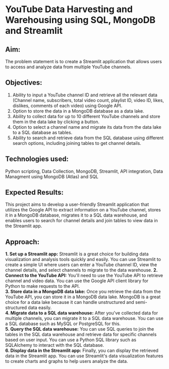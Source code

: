 # YouTube Data Harvesting and Warehousing using SQL, MongoDB and Streamlit
## Aim: 
The problem statement is to create a Streamlit application that allows users to access and analyze data from multiple YouTube channels.
## Objectives:
1. Ability to input a YouTube channel ID and retrieve all the relevant data (Channel name, subscribers, total video count, playlist ID, video ID, likes, dislikes, comments of each video) using Google API.
2. Option to store the data in a MongoDB database as a data lake.
3. Ability to collect data for up to 10 different YouTube channels and store them in the data lake by clicking a button.
4. Option to select a channel name and migrate its data from the data lake to a SQL database as tables.
5. Ability to search and retrieve data from the SQL database using different search options, including joining tables to get channel details.
## Technologies used:
Python scripting, Data Collection, MongoDB, Streamlit, API integration, Data Managment using MongoDB (Atlas) and SQL
## Expected Results: 
This project aims to develop a user-friendly Streamlit application that utilizes the Google API to extract information on a YouTube channel, stores it in a MongoDB database, migrates it to a SQL data warehouse, and enables users to search for channel details and join tables to view data in the Streamlit app.
## Approach:
**1. Set up a Streamlit app:**
Streamlit is a great choice for building data visualization and analysis tools quickly and easily. You can use Streamlit to create a simple UI where users can enter a YouTube channel ID, view the channel details, and select channels to migrate to the data warehouse.
**2. Connect to the YouTube API:** You'll need to use the YouTube API to retrieve channel and video data. You can use the Google API client library for Python to make requests to the API.
<br>**3. Store data in a MongoDB data lake:** Once you retrieve the data from the YouTube API, you can store it in a MongoDB data lake. MongoDB is a great choice for a data lake because it can handle unstructured and semi-structured data easily.<br />
**4. Migrate data to a SQL data warehouse:** After you've collected data for multiple channels, you can migrate it to a SQL data warehouse. You can use a SQL database such as MySQL or PostgreSQL for this.
<br>**5. Query the SQL data warehouse:** You can use SQL queries to join the tables in the SQL data warehouse and retrieve data for specific channels based on user input. You can use a Python SQL library such as SQLAlchemy to interact with the SQL database.<br />
**6. Display data in the Streamlit app:** Finally, you can display the retrieved data in the Streamlit app. You can use Streamlit's data visualization features to create charts and graphs to help users analyze the data.
